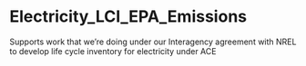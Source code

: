 # Electricity_LCI_EPA_Emissions
Supports work that we’re doing under our Interagency agreement with NREL to develop life cycle inventory for electricity under ACE
